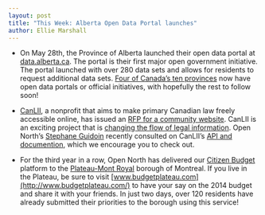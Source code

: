 ```yaml
---
layout: post
title: "This Week: Alberta Open Data Portal launches"
author: Ellie Marshall
---
```

- On May 28th, the Province of Alberta launched their open data portal at [data.alberta.ca](http://data.alberta.ca/). The portal is their first major open government initiative. The portal launched with over 280 data sets and allows for residents to request additional data sets. [Four of Canada’s ten provinces](http://datalibre.ca/links-resources/) now have open data portals or official initiatives, with hopefully the rest to follow soon! 

- [CanLII](http://www.canlii.org/), a nonprofit that aims to make primary Canadian law freely accessible online, has issued an [RFP for a community website](http://beta.canlii.org/en/blog/index.php?/archives/87-Request-for-Proposal-RFP-CanLII-Community-website.html). CanLII is an exciting project that is [changing the flow of legal information](http://www.slaw.ca/2013/04/03/how-canlii-can-respond-as-the-incremental-cost-of-primary-law-in-canada-moves-toward-zero/). Open North’s [Stephane Guidoin](http://www.opennorth.ca/team/) recently consulted on CanLII’s [API and documention](http://developer.canlii.org/docs), which we encourage you to check out.

- For the third year in a row, Open North has delivered our [Citizen Budget](http://citizenbudget.com/) platform to the [Plateau-Mont Royal](http://ville.montreal.qc.ca/portal/page?_pageid=7297,84229642&_dad=portal&_schema=PORTAL) borough of Montreal. If you live in the Plateau, be sure to visit [www.budgetplateau.com](http://www.budgetplateau.com/) to have your say on the 2014 budget and share it with your friends. In just two days, over 120 residents have already submitted their priorities to the borough using this service!